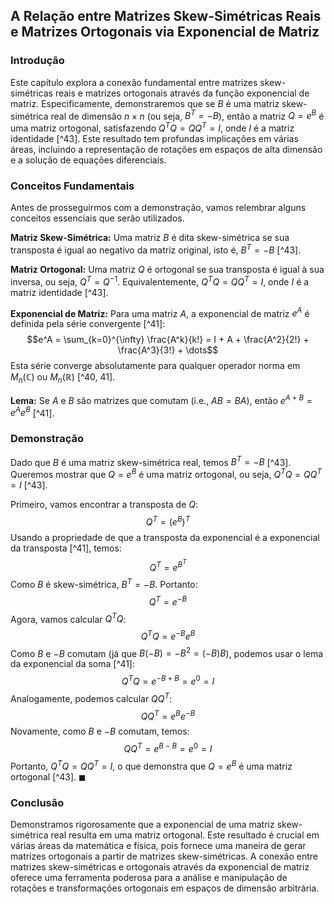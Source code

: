 ## A Relação entre Matrizes Skew-Simétricas Reais e Matrizes Ortogonais via Exponencial de Matriz

### Introdução
Este capítulo explora a conexão fundamental entre matrizes skew-simétricas reais e matrizes ortogonais através da função exponencial de matriz. Especificamente, demonstraremos que se $B$ é uma matriz skew-simétrica real de dimensão $n \times n$ (ou seja, $B^T = -B$), então a matriz $Q = e^B$ é uma matriz ortogonal, satisfazendo $Q^T Q = Q Q^T = I$, onde $I$ é a matriz identidade [^43]. Este resultado tem profundas implicações em várias áreas, incluindo a representação de rotações em espaços de alta dimensão e a solução de equações diferenciais.

### Conceitos Fundamentais
Antes de prosseguirmos com a demonstração, vamos relembrar alguns conceitos essenciais que serão utilizados.

**Matriz Skew-Simétrica:** Uma matriz $B$ é dita skew-simétrica se sua transposta é igual ao negativo da matriz original, isto é, $B^T = -B$ [^43].

**Matriz Ortogonal:** Uma matriz $Q$ é ortogonal se sua transposta é igual à sua inversa, ou seja, $Q^T = Q^{-1}$. Equivalentemente, $Q^T Q = Q Q^T = I$, onde $I$ é a matriz identidade [^43].

**Exponencial de Matriz:** Para uma matriz $A$, a exponencial de matriz $e^A$ é definida pela série convergente [^41]:
$$e^A = \sum_{k=0}^{\infty} \frac{A^k}{k!} = I + A + \frac{A^2}{2!} + \frac{A^3}{3!} + \dots$$
Esta série converge absolutamente para qualquer operador norma em $M_n(\mathbb{C})$ ou $M_n(\mathbb{R})$ [^40, 41].

**Lema:** Se $A$ e $B$ são matrizes que comutam (i.e., $AB = BA$), então $e^{A+B} = e^A e^B$ [^41].

### Demonstração
Dado que $B$ é uma matriz skew-simétrica real, temos $B^T = -B$ [^43].  Queremos mostrar que $Q = e^B$ é uma matriz ortogonal, ou seja, $Q^T Q = Q Q^T = I$ [^43].

Primeiro, vamos encontrar a transposta de $Q$:
$$Q^T = (e^B)^T$$
Usando a propriedade de que a transposta da exponencial é a exponencial da transposta [^41], temos:
$$Q^T = e^{B^T}$$
Como $B$ é skew-simétrica, $B^T = -B$. Portanto:
$$Q^T = e^{-B}$$
Agora, vamos calcular $Q^T Q$:
$$Q^T Q = e^{-B} e^B$$
Como $B$ e $-B$ comutam (já que $B(-B) = -B^2 = (-B)B$), podemos usar o lema da exponencial da soma [^41]:
$$Q^T Q = e^{-B + B} = e^0 = I$$
Analogamente, podemos calcular $Q Q^T$:
$$Q Q^T = e^B e^{-B}$$
Novamente, como $B$ e $-B$ comutam, temos:
$$Q Q^T = e^{B - B} = e^0 = I$$
Portanto, $Q^T Q = Q Q^T = I$, o que demonstra que $Q = e^B$ é uma matriz ortogonal [^43]. $\blacksquare$

### Conclusão
Demonstramos rigorosamente que a exponencial de uma matriz skew-simétrica real resulta em uma matriz ortogonal. Este resultado é crucial em várias áreas da matemática e física, pois fornece uma maneira de gerar matrizes ortogonais a partir de matrizes skew-simétricas. A conexão entre matrizes skew-simétricas e ortogonais através da exponencial de matriz oferece uma ferramenta poderosa para a análise e manipulação de rotações e transformações ortogonais em espaços de dimensão arbitrária. <!-- END -->